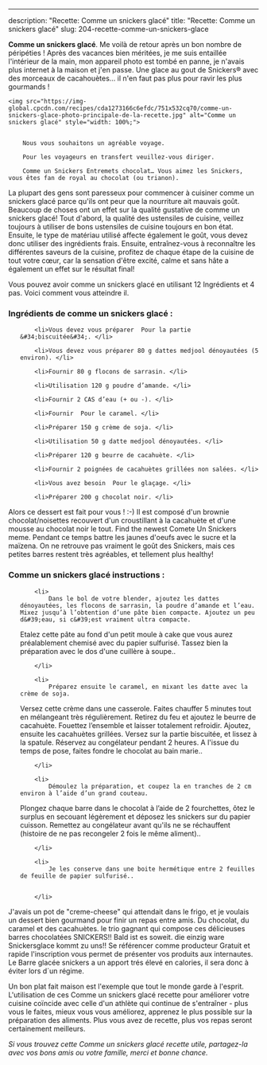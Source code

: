 ---
description: "Recette: Comme un snickers glacé"
title: "Recette: Comme un snickers glacé"
slug: 204-recette-comme-un-snickers-glace

<p>
	<strong>Comme un snickers glacé</strong>. 
	Me voilà de retour après un bon nombre de péripéties ! Après des vacances bien méritées, je me suis entaillée l&#39;intérieur de la main, mon appareil photo est tombé en panne, je n&#39;avais plus internet à la maison et j&#39;en passe. Une glace au gout de Snickers® avec des morceaux de cacahouètes… il n&#39;en faut pas plus pour ravir les plus gourmands !
</p>
<p>
	
	<img src="https://img-global.cpcdn.com/recipes/cda1273166c6efdc/751x532cq70/comme-un-snickers-glace-photo-principale-de-la-recette.jpg" alt="Comme un snickers glacé" style="width: 100%;">
	
	
		Nous vous souhaitons un agréable voyage.
	
		Pour les voyageurs en transfert veuillez-vous diriger.
	
		Comme un Snickers Entremets chocolat… Vous aimez les Snickers, vous êtes fan de royal au chocolat (ou trianon).
	
</p>

La plupart des gens sont paresseux pour commencer à cuisiner comme un snickers glacé parce qu'ils ont peur que la nourriture ait mauvais goût. Beaucoup de choses ont un effet sur la qualité gustative de comme un snickers glacé! Tout d'abord, la qualité des ustensiles de cuisine, veillez toujours à utiliser de bons ustensiles de cuisine toujours en bon état. Ensuite, le type de matériau utilisé affecte également le goût, vous devez donc utiliser des ingrédients frais. Ensuite, entraînez-vous à reconnaître les différentes saveurs de la cuisine, profitez de chaque étape de la cuisine de tout votre cœur, car la sensation d'être excité, calme et sans hâte a également un effet sur le résultat final!

<!--inarticleads1-->

Vous pouvez avoir comme un snickers glacé en utilisant 12 Ingrédients et 4 pas. Voici comment vous atteindre il.

<h3>Ingrédients de comme un snickers glacé :</h3>

<ol>
	
		<li>Vous devez vous préparer  Pour la partie &#34;biscuitée&#34;. </li>
	
		<li>Vous devez vous préparer 80 g dattes medjool dénoyautées (5 environ). </li>
	
		<li>Fournir 80 g flocons de sarrasin. </li>
	
		<li>Utilisation 120 g poudre d’amande. </li>
	
		<li>Fournir 2 CAS d’eau (+ ou -). </li>
	
		<li>Fournir  Pour le caramel. </li>
	
		<li>Préparer 150 g crème de soja. </li>
	
		<li>Utilisation 50 g datte medjool dénoyautées. </li>
	
		<li>Préparer 120 g beurre de cacahuète. </li>
	
		<li>Fournir 2 poignées de cacahuètes grillées non salées. </li>
	
		<li>Vous avez besoin  Pour le glaçage. </li>
	
		<li>Préparer 200 g chocolat noir. </li>
	
</ol>

Alors ce dessert est fait pour vous ! :-) Il est composé d&#39;un brownie chocolat/noisettes recouvert d&#39;un croustillant à la cacahuète et d&#39;une mousse au chocolat noir le tout. Find the newest Comete Un Snickers meme. Pendant ce temps battre les jaunes d&#39;oeufs avec le sucre et la maïzena. On ne retrouve pas vraiment le goût des Snickers, mais ces petites barres restent très agréables, et tellement plus healthy! 

<!--inarticleads2-->

<h3>Comme un snickers glacé instructions :</h3>

<ol>
	
		<li>
			Dans le bol de votre blender, ajoutez les dattes dénoyautées, les flocons de sarrasin, la poudre d’amande et l’eau. Mixez jusqu’à l’obtention d’une pâte bien compacte. Ajoutez un peu d&#39;eau, si c&#39;est vraiment ultra compacte.

Etalez cette pâte au fond d&#39;un petit moule à cake que vous aurez préalablement chemisé avec du papier sulfurisé.
Tassez bien la préparation avec le dos d&#39;une cuillère à soupe..
			
			
		</li>
	
		<li>
			Préparez ensuite le caramel, en mixant les datte avec la crème de soja. 
Versez cette crème dans une casserole. Faites chauffer 5 minutes tout en mélangeant très régulièrement.
Retirez du feu et ajoutez le beurre de cacahuète. Fouettez l’ensemble et laisser totalement refroidir.
Ajoutez, ensuite les cacahuètes grillées.
Versez sur la partie biscuitée, et lissez à la spatule. Réservez au congélateur pendant 2 heures.
A l&#39;issue du temps de pose, faites fondre le chocolat au bain marie..
			
			
		</li>
	
		<li>
			Démoulez la préparation, et coupez la en tranches de 2 cm environ à l’aide d’un grand couteau.
Plongez chaque barre dans le chocolat à l’aide de 2 fourchettes, ôtez le surplus en secouant légèrement et déposez les snickers sur du papier cuisson. Remettez au congélateur avant qu&#39;ils ne se réchauffent (histoire de ne pas recongeler 2 fois le même aliment)..
			
			
		</li>
	
		<li>
			Je les conserve dans une boite hermétique entre 2 feuilles de feuille de papier sulfurisé..
			
			
		</li>
	
</ol>

J&#39;avais un pot de &#34;creme-cheese&#34; qui attendait dans le frigo, et je voulais un dessert bien gourmand pour finir un repas entre amis. Du chocolat, du caramel et des cacahuètes. le trio gagnant qui compose ces délicieuses barres chocolatées  SNICKERS!! Bald ist es soweit. die einzig ware Snickersglace kommt zu uns!! Se référencer comme producteur Gratuit et rapide l&#39;inscription vous permet de présenter vos produits aux internautes. Le Barre glacée snickers a un apport trés élevé en calories, il sera donc à éviter lors d´un régime. 

<!--inarticleads1-->

<p>
Un bon plat fait maison est l'exemple que tout le monde garde à l'esprit. L'utilisation de ces Comme un snickers glacé recette pour améliorer votre cuisine coïncide avec celle d'un athlète qui continue de s'entraîner - plus vous le faites, mieux vous vous améliorez, apprenez le plus possible sur la préparation des aliments. Plus vous avez de recette, plus vos repas seront certainement meilleurs.
</p>

<p>
<i>Si vous trouvez cette Comme un snickers glacé recette utile, partagez-la avec vos bons amis ou votre famille, merci et bonne chance.</i>
</p>
